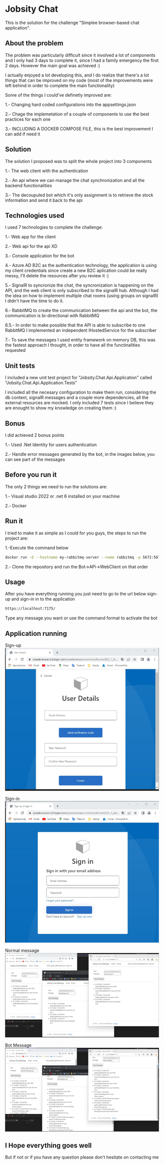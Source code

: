 # Jobsity Chat

This is the solution for the challenge "Simplee browser-based chat application".

## About the problem

The problem was particularly difficult since it involved a lot of components and I only had 3 days to complete it, since I had a family emergency the first 2 days. However the main goal was achieved :) 

I actually enjoyed a lot developing this, and I do realize that there's a lot things that can be improved on my code (most of the improvements were left behind in order to complete the main functionality)

Some of the things I could've definetly improved are:

1.- Changing hard coded configurations into the appsettings.json

2.- Chage the implemetation of a couple of components to use the best practices for each one

3.- INCLUDING A DOCKER COMPOSE FILE, this is the best improvement I can add if need it

## Solution

The solution I proposed was to split the whole project into 3 components 

1.- The web client with the authentication 

2.- An api where we can manage the chat synchronization and all the backend functionalities

3.- The decoupuled bot which it's only assignment is to retrieve the stock information and send it back to the api

## Technologies used 

I used 7 technologies to complete the challenge:

1.- Web app for the client

2.- Web api for the api XD

3.- Console application for the bot

4.- Azure AD B2C as the authentication technology, the application is using my client credentials since create a new B2C aplication could be really messy, I'll delete the resources after you review it :)

5.- SignalR to syncronize the chat, the syncronization is happening on the API, and the web client is only subscribed to the signalR hub. Although I had the idea on how to implement multiple chat rooms (using groups on signalR) I didn't have the time to do it.

6.- RabbitMQ to create the communication between the api and the bot, the communication is bi-directional with RabbitMQ 

6.5.- In order to make possible that the API is able to subscribe to one RabbitMQ I implemented an independent IHostedService for the subscriber

7.- To save the messages I used entity framework on memory DB, this was the fastest approach I thought, in order to have all the functinalities requested 

## Unit tests

I included a new unit test project for "Jobsity.Chat.Api.Application" called "Jobsity.Chat.Api.Application.Tests"

I included all the necesary configuration to make them run, considering the db context, signalR messages and a couple more dependencies, all the external resources are mocked. 
I only included 7 tests since I believe they are enought to show my knowledge on creating them :)


## Bonus

I did achieved 2 bonus points

1.- Used .Net Identity for users authentication

2.- Handle error messages generated by the bot, in the images below, you can see part of the messages


## Before you run it

The only 2 things we need to run the solutions are:

1.- Visual studio 2022 or .net 6 installed on your machine

2.- Docker

## Run it

I tried to make it as simple as I could for you guys, the steps to run the project are:

1.-Execute the command below 
```bash
docker run -d --hostname my-rabbitmq-server --name rabbitmq -p 5672:5672 -p 15672:15672 rabbitmq:3-management
```

2.- Clone the repository and run the Bot->APi->WebClient on that order

## Usage

After you have everything running you just need to go to the url below sign-up and sign-in in to the application

```bash
https://localhost:7175/
```

Type any message you want or use the command format to activate the bot

## Application running

Sign-up
![Sign-up](Images/SignUp.jpg)

Sign-in
![Sign-in](Images/SignIn.jpg)

Normal message
![Normal message](Images/Normal.jpg)

Bot Message
![Bot Message](Images/Bot.jpg)



## I Hope everything goes well

But if not or if you have any question please don't hesitate on contacting me 